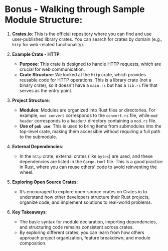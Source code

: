 # Bonus - Walking through Sample Module Structure:

1. **Crates.io**: This is the official repository where you can find and use user-published library crates. You can search for crates by domain (e.g., `http` for web-related functionality).

2. **Example Crate - HTTP**: 
   - **Purpose**: This crate is designed to handle HTTP requests, which are crucial for web communication.
   - **Crate Structure**: We looked at the `http` crate, which provides reusable code for HTTP operations. This is a library crate (not a binary crate), so it doesn't have a `main.rs` but has a `lib.rs` file that serves as the entry point.
   
3. **Project Structure**:
   - **Modules**: Modules are organized into Rust files or directories. For example, `mod convert` corresponds to the `convert.rs` file, while `mod header` corresponds to a `header/` directory containing a `mod.rs` file.
   - **Use of `pub use`**: This is used to bring items from submodules into the top-level crate, making them accessible without requiring a full path to the submodule.

4. **External Dependencies**: 
   - In the `http` crate, external crates (like `bytes`) are used, and these dependencies are listed in the `Cargo.toml` file. This is a good practice in Rust, where you can reuse others' code to avoid reinventing the wheel.

5. **Exploring Open Source Crates**:
   - It’s encouraged to explore open-source crates on Crates.io to understand how other developers structure their Rust projects, organize code, and implement solutions to real-world problems.

6. **Key Takeaways**:
   - The basic syntax for module declaration, importing dependencies, and structuring code remains consistent across crates.
   - By exploring different crates, you can learn from how others approach project organization, feature breakdown, and module composition.

